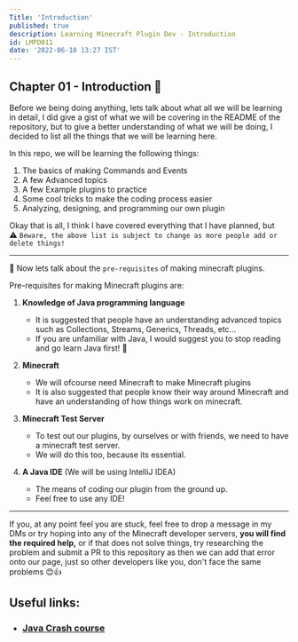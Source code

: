 ```yaml
---
Title: 'Introduction'
published: true
description: Learning Minecraft Plugin Dev - Introduction
id: LMPD011
date: '2022-06-10 13:27 IST'
---
```

## Chapter 01 - Introduction 🚀

Before we being doing anything, lets talk about what all we will be learning in detail, I did give a gist of what we will be covering in the README of the repository, but to give a better understanding of what we will be doing, I decided to list all the things that we will be learning here. 

In this repo, we will be learning the following things:  
1. The basics of making Commands and Events
2. A few Advanced topics 
3. A few Example plugins to practice 
4. Some cool tricks to make the coding process easier
5. Analyzing, designing, and programming our own plugin

Okay that is all, I think I have covered everything that I have planned, but   
⚠️ `Beware, the above list is subject to change as more people add or delete things!`

- - -

🚀 Now lets talk about the `pre-requisites` of making minecraft plugins.

Pre-requisites for making Minecraft plugins are:

 1. **Knowledge of Java programming language**
    - It is suggested that people have an understanding advanced topics such as Collections, Streams, Generics, Threads, etc...
    - If you are unfamiliar with Java, I would suggest you to stop reading and go learn Java first! 🚩

2. **Minecraft**
    - We will ofcourse need Minecraft to make Minecraft plugins
    - It is also suggested that people know their way around Minecraft and have an understanding of how things work on minecraft.

3. **Minecraft Test Server**
    - To test out our plugins, by ourselves or with friends, we need to have a minecraft test server.
    - We will do this too, because its essential.

4. **A Java IDE** (We will be using IntelliJ IDEA)
    - The means of coding our plugin from the ground up.
    - Feel free to use any IDE!

- - - 

If you, at any point feel you are stuck, feel free to drop a message in my DMs or try hoping into any of the Minecraft developer servers, **you will find the required help,** or if that does not solve things, try researching the problem and submit a PR to this repository as then we can add that error onto our page, just so other developers like you, don't face the same problems 😊👍

## Useful links:
- ### **[Java Crash course](https://www.spigotmc.org/wiki/crash-course-to-java/)**
